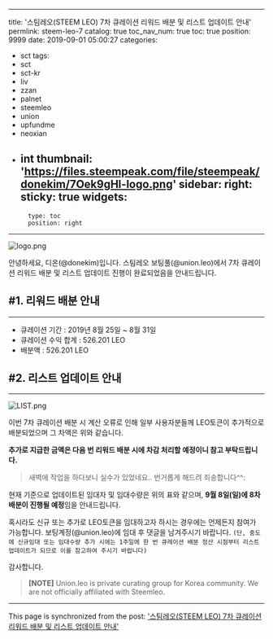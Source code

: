 
---
title: '스팀레오(STEEM LEO) 7차 큐레이션 리워드 배분 및 리스트 업데이트 안내'
permlink: steem-leo-7
catalog: true
toc_nav_num: true
toc: true
position: 9999
date: 2019-09-01 05:00:27
categories:
- sct
tags:
- sct
- sct-kr
- liv
- zzan
- palnet
- steemleo
- union
- upfundme
- neoxian
- int
thumbnail: 'https://files.steempeak.com/file/steempeak/donekim/7Oek9gHl-logo.png'
sidebar:
    right:
        sticky: true
widgets:
    -
        type: toc
        position: right
---


![logo.png](https://files.steempeak.com/file/steempeak/donekim/7Oek9gHl-logo.png)

안녕하세요, 디온(@donekim)입니다. 스팀레오 보팅풀(@union.leo)에서 7차 큐레이션 리워드 배분 및 리스트 업데이트 진행이 완료되었음을 안내드립니다.

## #1. 리워드 배분 안내
---

- 큐레이션 기간 : 2019년 8월 25일 ~ 8월 31일
- 큐레이션 수익 합계 : 526.201 LEO
- 배분액 : 526.201 LEO

## #2. 리스트 업데이트 안내
---

![LIST.png](https://files.steempeak.com/file/steempeak/donekim/5KN1Iz8v-LIST.png)

이번 7차 큐레이션 배분 시 계산 오류로 인해 일부 사용자분들께 LEO토큰이 추가적으로 배분되었으며 그 차액은 위와 같습니다.

**추가로 지급한 금액은 다음 번 리워드 배분 시에 차감 처리할 예정이니 참고 부탁드립니다.**

> 새벽에 작업을 하다보니 실수가 있었네요.. 번거롭게 해드려 죄송합니다^^:


현재 기준으로 업데이트된 임대자 및 임대수량은 위의 표와 같으며, **9월 8일(일)에 8차 배분이 진행될 예정**임을 안내드립니다. 

혹시라도 신규 또는 추가로 LEO토큰을 임대하고자 하시는 경우에는 언제든지 참여가 가능합니다. 보팅계정(@union.leo)에 임대 후 댓글을 남겨주시기 바랍니다. `(단, 중도에 신규임대 또는 임대수량 추가 시에는 1주일에 한 번 큐레이션 배분 정산 시점부터 리스트 업데이트가 되므로 이를 참고하여 주시기 바랍니다)`

감사합니다.

> **[NOTE]** Union.leo is private curating group for Korea community. We are not officially affiliated with Steemleo.

- - -

This page is synchronized from the post: ['스팀레오(STEEM LEO) 7차 큐레이션 리워드 배분 및 리스트 업데이트 안내'](https://steemit.com/@donekim/steem-leo-7)
